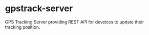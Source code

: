# gpstrack-server

GPS Tracking Server providing REST API for deveices to update their tracking position. 
